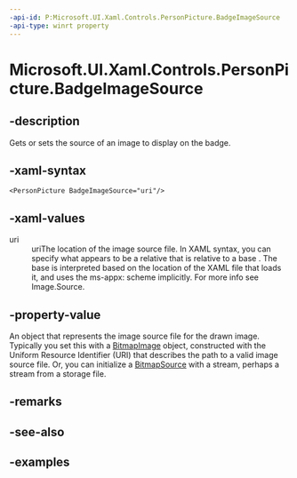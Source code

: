 ```yaml
---
-api-id: P:Microsoft.UI.Xaml.Controls.PersonPicture.BadgeImageSource
-api-type: winrt property
---
```


<!-- Property syntax.
public ImageSource BadgeImageSource { get;  set; }
-->

# Microsoft.UI.Xaml.Controls.PersonPicture.BadgeImageSource

## -description

Gets or sets the source of an image to display on the badge.

## -xaml-syntax

```xaml
<PersonPicture BadgeImageSource="uri"/>
```

## -xaml-values

<dl><dt>uri</dt><dd>uriThe location of the image source file. In XAML syntax, you can specify what appears to be a relative that is relative to a base . The base is interpreted based on the location of the XAML file that loads it, and uses the ms-appx: scheme implicitly. For more info see Image.Source.</dd>
</dl>

## -property-value

An object that represents the image source file for the drawn image. Typically you set this with a [BitmapImage](/uwp/api/windows.ui.xaml.media.imaging.bitmapimage) object, constructed with the Uniform Resource Identifier (URI) that describes the path to a valid image source file. Or, you can initialize a [BitmapSource](/uwp/api/windows.ui.xaml.media.imaging.bitmapsource) with a stream, perhaps a stream from a storage file.

## -remarks

## -see-also

## -examples

